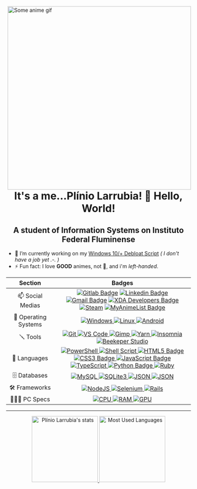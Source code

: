 <div>
  <a href="#blank">
      <img src="https://c.tenor.com/b5W6lI1Wq7YAAAAC/jujutsu-kaisen-jujutsu.gif" align="right" title="Some anime gif" width="500px" height="auto" alt="Some anime gif">
  </a>

  <h1 align="center">It's a me...Plínio Larrubia! 👋 Hello, World!</h1>
  <h2 align="center">A student of Information Systems on Instituto Federal Fluminense</h2>

- 🔭 I’m currently working on my [Windows 10/+ Debloat Script](https://github.com/LeDragoX/Win10SmartDebloat) _( I don't have a job yet .-. )_
- ⚡ Fun fact: I love **GOOD** animes, not 💩, and i'm _left-handed_.
</div>

|       Section        |                                                                                                                                                                                                                                                                                                                                                                                                                                                    Badges                                                                                                                                                                                                                                                                                                                                                                                                                                                     |
| :------------------: | :-----------------------------------------------------------------------------------------------------------------------------------------------------------------------------------------------------------------------------------------------------------------------------------------------------------------------------------------------------------------------------------------------------------------------------------------------------------------------------------------------------------------------------------------------------------------------------------------------------------------------------------------------------------------------------------------------------------------------------------------------------------------------------------------------------------------------------------------------------------------------------------------------------------: |
|   📫 Social Medias   | [![Gitlab Badge](https://img.shields.io/badge/GitLab-330F63?style=flat&logo=gitlab&logoColor=white)](https://gitlab.com/LeDragoX) [![Linkedin Badge](https://img.shields.io/badge/-LinkedIn-blue?style=flat&logo=Linkedin&logoColor=white)](https://www.linkedin.com/in/plinio-larrubia) [![Gmail Badge](https://img.shields.io/badge/-Gmail-c14438?style=flat&logo=Gmail&logoColor=white)](mailto:plinio2xd@gmail.com) [![XDA Developers Badge](https://img.shields.io/badge/XDA-Developers-F59812?style=flat&logo=xda-developers&logoColor=white)](https://forum.xda-developers.com/m/ledragox.8006906/) [![Steam](https://img.shields.io/badge/Steam-000000?style=flat&logo=steam&logoColor=white)](https://steamcommunity.com/id/ledragox/) [![MyAnimeList Badge](https://img.shields.io/badge/Myanimelist-2E51A2?style=flat&logo=myanimelist&logoColor=white)](https://myanimelist.net/profile/LeDragoX) |
| 💾 Operating Systems |                                                                                                                                                                                                                                                                                                      [![Windows](https://img.shields.io/badge/Windows-0078D6?style=flat&logo=windows&logoColor=white) ![Linux](https://img.shields.io/badge/Linux-FFFFFF?style=flat&logo=linux&logoColor=black) ![Android](https://img.shields.io/badge/Android-3DDC84?style=flat&logo=android&logoColor=white)](#blank)                                                                                                                                                                                                                                                                                                      |
|       🪛 Tools        |                                                                                                                                       [![Git](https://img.shields.io/badge/Git-F05032?style=flat&logo=git&logoColor=white) ![VS Code](https://img.shields.io/badge/Visual_Studio_Code-0078D4?style=flat&logo=visual%20studio%20code&logoColor=white) ![Gimp](https://img.shields.io/badge/gimp-5C5543?style=flat&logo=gimp&logoColor=white) ![Yarn](https://img.shields.io/badge/Yarn-2C8EBB?style=flat&logo=yarn&logoColor=white) ![Insomnia](https://img.shields.io/badge/Insomnia-5849be?style=flat&logo=Insomnia&logoColor=white) ![Beekeper Studio](https://img.shields.io/badge/Beekeper_Studio-FAD83B?style=flat&logo=beekeeper-studio&logoColor=white)](#blank)                                                                                                                                       |
|     🚀 Languages     |                                   [![PowerShell](https://img.shields.io/badge/PowerShell-5391FE?style=flat&logo=PowerShell&logoColor=white) ![Shell Script](https://img.shields.io/badge/Shell_Script-121011?style=flat&logo=linux&logoColor=white) ![HTML5 Badge](https://img.shields.io/badge/HTML5-E34F26?style=flat&logo=html5&logoColor=white) ![CSS3 Badge](https://img.shields.io/badge/CSS3-1572B6?style=flat&logo=css3&logoColor=white) ![JavaScript Badge](https://img.shields.io/badge/JavaScript-F7DF1E?style=flat&logo=javascript&logoColor=black) ![TypeScript](https://img.shields.io/badge/TypeScript-007ACC?style=flat&logo=typescript&logoColor=white) ![Python Badge](https://img.shields.io/badge/Python-3776AB?style=flat&logo=python&logoColor=white) ![Ruby](https://img.shields.io/badge/Ruby-CC342D?style=flat&logo=ruby&logoColor=white)](#blank)                                   |
|     🗄️ Databases     |                                                                                                                                                                                                                                                                 [![MySQL](https://img.shields.io/badge/MySQL-00000F?style=flat&logo=mysql&logoColor=white) ![SQLite3](https://img.shields.io/badge/SQLite-07405E?style=flat&logo=sqlite&logoColor=white) ![JSON](https://img.shields.io/badge/json-5E5C5C?style=flat&logo=json&logoColor=white) ![JSON](https://img.shields.io/badge/CSV-1DF100?style=flat&logo=csv&logoColor=white)](#blank)                                                                                                                                                                                                                                                                 |
|    🛠️ Frameworks     |                                                                                                                                                                                                                                                                                      [![NodeJS](https://img.shields.io/badge/Node.js-339933?style=flat&logo=nodedotjs&logoColor=white) ![Selenium](https://img.shields.io/badge/Selenium-43B02A?style=flat&logo=Selenium&logoColor=white) ![Rails](<https://img.shields.io/badge/Rails_(Beginner)-%23CC0000.svg?style=flat&logo=ruby-on-rails&logoColor=white>)](#blank)                                                                                                                                                                                                                                                                                      |
|     👨🏻‍💻 PC Specs      |                                                                                                                                                                                                                                                                                [![CPU](<https://img.shields.io/badge/AMD-Ryzen_5_1600_(AE)_+_A320M_K-ED1C24?style=flat&logo=amd&logoColor=white>) ![RAM](https://img.shields.io/badge/Corsair-16GB_RAM_@3000Mhz-993399?style=flat&logo=corsair&logoColor=white) ![GPU](https://img.shields.io/badge/NVIDIA-GTX1060_6GB-76B900?style=flat&logo=nvidia&logoColor=white)](#blank)                                                                                                                                                                                                                                                                                |

<hr>

<div align="center">
  <a href="#blank">
    <img src="https://github-readme-stats.vercel.app/api?username=ledragox&hide_title&show_icons=true&theme=chartreuse-dark&include_all_commits=true&count_private=true" height="180px" title="Shrek is love 💚" alt="Plínio Larrubia's stats" />
    <img src="https://github-readme-stats.vercel.app/api/top-langs/?username=ledragox&layout=compact&theme=chartreuse-dark&langs_count=8&hide=jupyter%20notebook" height="180px" title="Shrek is life 🧬" alt="Most Used Languages" />
  </a>
</div>

<!--
**LeDragoX/LeDragoX** is a ✨ _special_ ✨ repository because its `README.md` (this file) appears on your GitHub profile.

Here are some ideas to get you started:

- 🔭 I’m currently working on ...
- 🌱 I’m currently learning ...
- 👯 I’m looking to collaborate on ...
- 🤔 I’m looking for help with ...
- 💬 Ask me about ...
- 📫 How to reach me: ...
- 😄 Pronouns: ...
- ⚡ Fun fact: ...
-->
